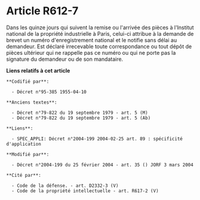 # Article R612-7

Dans les quinze jours qui suivent la remise ou l'arrivée des pièces à l'Institut national de la propriété industrielle à
Paris, celui-ci attribue à la demande de brevet un numéro d'enregistrement national et le notifie sans délai au demandeur.
Est déclaré irrecevable toute correspondance ou tout dépôt de pièces ultérieur qui ne rappelle pas ce numéro ou qui ne porte
pas la signature du demandeur ou de son mandataire.

**Liens relatifs à cet article**

	**Codifié par**:

	  - Décret n°95-385 1955-04-10

	**Anciens textes**:

	  - Décret n°79-822 du 19 septembre 1979 - art. 5 (M)
	  - Décret n°79-822 du 19 septembre 1979 - art. 5 (Ab)

	**Liens**:

	  - SPEC_APPLI: Décret n°2004-199 2004-02-25 art. 89 : spécificité d'application

	**Modifié par**:

	  - Décret n°2004-199 du 25 février 2004 - art. 35 () JORF 3 mars 2004

	**Cité par**:

	  - Code de la défense. - art. D2332-3 (V)
	  - Code de la propriété intellectuelle - art. R617-2 (V)
